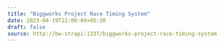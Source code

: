```yaml
---
title: "Biggworks Project Race Timing System"
date: 2023-04-19T22:00:04+05:30
draft: false
source: http://bw-strapi:1337/biggworks-project-race-timing-system
---
```


